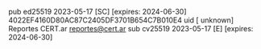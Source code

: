 pub   ed25519 2023-05-17 [SC] [expires: 2024-06-30]
      4022EF4160D80AC87C2405DF3701B654C7B010E4
uid           [ unknown] Reportes CERT.ar <reportes@cert.ar>
sub   cv25519 2023-05-17 [E] [expires: 2024-06-30]

